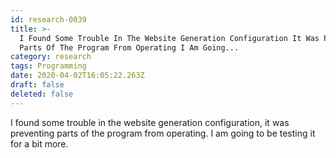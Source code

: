 ```yaml
---
id: research-0039
title: >-
  I Found Some Trouble In The Website Generation Configuration It Was Preventing
  Parts Of The Program From Operating I Am Going...
category: research
tags: Programming
date: 2020-04-02T16:05:22.263Z
draft: false
deleted: false
---
```


I found some trouble in the website generation configuration, it was preventing parts of the program from operating. I am going to be testing it for a bit more.
